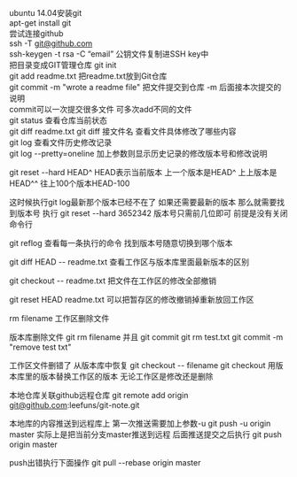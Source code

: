 ubuntu 14.04安装git  
apt-get install git
</br>
尝试连接github  
ssh -T git@github.com
</br>
ssh-keygen -t rsa -C “email”
公钥文件复制进SSH key中
</br>
把目录变成GIT管理仓库
git init
</br>
git add readme.txt
把readme.txt放到Git仓库
</br>
git commit -m "wrote a readme file"
把文件提交到仓库 -m 后面接本次提交的说明
</br>
commit可以一次提交很多文件 可多次add不同的文件
</br>
git status
查看仓库当前状态
</br>
git diff readme.txt
git diff 接文件名 查看文件具体修改了哪些内容
</br>
git log
查看文件历史修改记录
</br>
git log --pretty=oneline
加上参数则显示历史记录的修改版本号和修改说明

git reset --hard HEAD^
HEAD表示当前版本 上一个版本是HEAD^ 上上版本是HEAD^^ 往上100个版本HEAD-100

这时候执行git log最新那个版本已经不在了 如果还需要最新的版本 
那么就需要找到版本号 执行
git reset --hard 3652342
版本号只需前几位即可 前提是没有关闭命令行

git reflog
查看每一条执行的命令
找到版本号随意切换到哪个版本

git diff HEAD -- readme.txt
查看工作区与版本库里面最新版本的区别

git checkout -- readme.txt
把文件在工作区的修改全部撤销

git reset HEAD readme.txt
可以把暂存区的修改撤销掉重新放回工作区

rm filename 
工作区删除文件

版本库删除文件
git rm filename 并且 git commit
git rm test.txt
git commit -m "remove test txt"

工作区文件删错了 从版本库中恢复
git checkout -- filename
git checkout 用版本库里的版本替换工作区的版本 无论工作区是修改还是删除

本地仓库关联github远程仓库
git remote add origin git@github.com:leefuns/git-note.git

本地库的内容推送到远程库上 第一次推送需要加上参数-u
git push -u origin master
实际上是把当前分支master推送到远程
后面推送提交之后执行
git push origin master

push出错执行下面操作
git pull --rebase origin master
